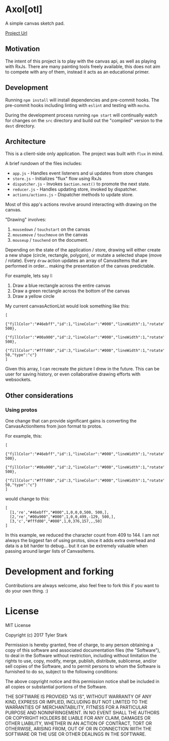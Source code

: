 # Axol[otl]

A simple canvas sketch pad.

[Project Url](https://theirondev.github.io/axol/)

## Motivation

The intent of this project is to play with the canvas api, as well as playing
with RxJs. There are many painting tools freely available, this does not aim
to compete with any of them, instead it acts as an educational primer.

## Development

Running `npm install` will install dependencies and pre-commit hooks. The
pre-commit hooks including linting with `eslint` and testing with `mocha`.

During the development process running `npm start` will continually watch
for changes on the `src` directory and build out the "compiled" version to
the `dest` directory.

## Architecture

This is a client-side only application. The project was built with `flux` in
mind.

A brief rundown of the files includes:

* `app.js` - Handles event listeners and ui updates from store changes
* `store.js` - Initializes "flux" flow using RxJs
* `dispatcher.js` - Invokes `$action.next()` to promote the next state.
* `reducer.js` - Handles updating store, invoked by dispatcher.
* `actions/actions.js` - Dispatcher methods to update store.

Most of this app's actions revolve around interacting with drawing on the
canvas.

"Drawing" involves:

1. `mousedown` / `touchstart` on the canvas
1. `mousemove` / `touchmove` on the canvas
1. `mouseup` / `touchend` on the document.

Depending on the state of the application / store, drawing will either create
a new shape (circle, rectangle, polygon), or mutate a selected shape
(move / rotate). Every `draw` action updates an array of CanvasItems that are
performed in order... making the presentation of the canvas predictable.

For example, lets say I:

1. Draw a blue rectangle across the entire canvas
1. Draw a green rectangle across the bottom of the canvas
1. Draw a yellow circle

My current canvasActionList would look something like this:

```
[
  {"fillColor":"#46ebff","id":1,"lineColor":"#000","lineWidth":1,"rotate":0,"startX":0,"startY":0,"height":500,"type":"re","width": 500},
  {"fillColor":"#00a900","id":2,"lineColor":"#000","lineWidth":1,"rotate":0,"startX":0,"startY":499,"height":-129,"type":"re","width": 500},
  {"fillColor":"#fffd00","id":3,"lineColor":"#000","lineWidth":1,"rotate":0,"startX":376,"startY":157,"radius": 50,"type":"c"}
]
```

Given this array, I can recreate the picture I drew in the future. This can be
user for saving history, or even collaborative drawing efforts with websockets.

## Other considerations

### Using protos

One change that can provide significant gains is converting the
CanvasActionItems from json format to protos.

For example, this:

```
[
  {"fillColor":"#46ebff","id":1,"lineColor":"#000","lineWidth":1,"rotate":0,"startX":0,"startY":0,"height":500,"type":"re","width": 500},
  {"fillColor":"#00a900","id":2,"lineColor":"#000","lineWidth":1,"rotate":0,"startX":0,"startY":499,"height":-129,"type":"re","width": 500},
  {"fillColor":"#fffd00","id":3,"lineColor":"#000","lineWidth":1,"rotate":0,"startX":376,"startY":157,"radius": 50,"type":"c"}
]
```

would change to this:


```
[
  [1,'re',"#46ebff","#000",1,0,0,0,500, 500,],
  [2,'re',"#00a900","#000",1,0,0,499,-129, 500,],
  [3,'c',"#fffd00","#000",1,0,376,157,,,50]
]
```

In this example, we reduced the character count from 409 to 144. I am not always
the biggest fan of using protos, since it adds extra overhead and data is a bit
harder to debug... but it can be extremely valuable when passing around larger
lists of CanvasItems.

# Development and forking

Contributions are always welcome, also feel free to fork this if you want to
do your own thing. :)

# License

MIT License

Copyright (c) 2017 Tyler Stark

Permission is hereby granted, free of charge, to any person obtaining a copy
of this software and associated documentation files (the "Software"), to deal
in the Software without restriction, including without limitation the rights
to use, copy, modify, merge, publish, distribute, sublicense, and/or sell
copies of the Software, and to permit persons to whom the Software is
furnished to do so, subject to the following conditions:

The above copyright notice and this permission notice shall be included in all
copies or substantial portions of the Software.

THE SOFTWARE IS PROVIDED "AS IS", WITHOUT WARRANTY OF ANY KIND, EXPRESS OR
IMPLIED, INCLUDING BUT NOT LIMITED TO THE WARRANTIES OF MERCHANTABILITY,
FITNESS FOR A PARTICULAR PURPOSE AND NONINFRINGEMENT. IN NO EVENT SHALL THE
AUTHORS OR COPYRIGHT HOLDERS BE LIABLE FOR ANY CLAIM, DAMAGES OR OTHER
LIABILITY, WHETHER IN AN ACTION OF CONTRACT, TORT OR OTHERWISE, ARISING FROM,
OUT OF OR IN CONNECTION WITH THE SOFTWARE OR THE USE OR OTHER DEALINGS IN THE
SOFTWARE.
